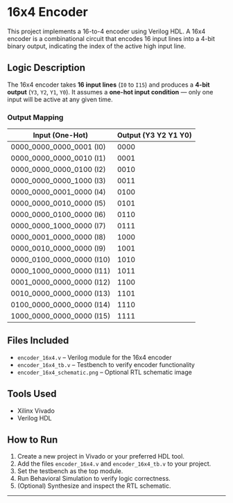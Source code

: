 # 16x4 Encoder

This project implements a 16-to-4 encoder using Verilog HDL. A 16x4 encoder is a combinational circuit that encodes 16 input lines into a 4-bit binary output, indicating the index of the active high input line.

## Logic Description

The 16x4 encoder takes **16 input lines** (`I0` to `I15`) and produces a **4-bit output** (`Y3`, `Y2`, `Y1`, `Y0`). It assumes a **one-hot input condition** — only one input will be active at any given time.

### Output Mapping

| Input (One-Hot) | Output (Y3 Y2 Y1 Y0) |
|------------------|----------------------|
| 0000_0000_0000_0001 (I0)  | 0000 |
| 0000_0000_0000_0010 (I1)  | 0001 |
| 0000_0000_0000_0100 (I2)  | 0010 |
| 0000_0000_0000_1000 (I3)  | 0011 |
| 0000_0000_0001_0000 (I4)  | 0100 |
| 0000_0000_0010_0000 (I5)  | 0101 |
| 0000_0000_0100_0000 (I6)  | 0110 |
| 0000_0000_1000_0000 (I7)  | 0111 |
| 0000_0001_0000_0000 (I8)  | 1000 |
| 0000_0010_0000_0000 (I9)  | 1001 |
| 0000_0100_0000_0000 (I10) | 1010 |
| 0000_1000_0000_0000 (I11) | 1011 |
| 0001_0000_0000_0000 (I12) | 1100 |
| 0010_0000_0000_0000 (I13) | 1101 |
| 0100_0000_0000_0000 (I14) | 1110 |
| 1000_0000_0000_0000 (I15) | 1111 |

## Files Included

- `encoder_16x4.v` – Verilog module for the 16x4 encoder
- `encoder_16x4_tb.v` – Testbench to verify encoder functionality
- `encoder_16x4_schematic.png` – Optional RTL schematic image

## Tools Used

- Xilinx Vivado
- Verilog HDL

## How to Run

1. Create a new project in Vivado or your preferred HDL tool.
2. Add the files `encoder_16x4.v` and `encoder_16x4_tb.v` to your project.
3. Set the testbench as the top module.
4. Run Behavioral Simulation to verify logic correctness.
5. (Optional) Synthesize and inspect the RTL schematic.

---

